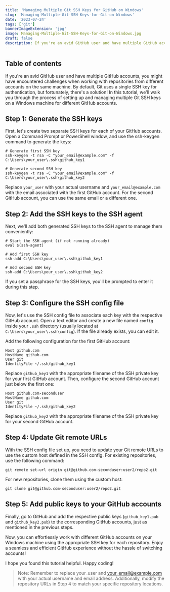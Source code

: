 ```yaml
---
title: 'Managing Multiple Git SSH Keys for GitHub on Windows'
slug: 'Managing-Multiple-Git-SSH-Keys-for-Git-on-Windows'
date: '2023-07-24'
tags: ['git']
bannerImageExtension: 'jpg'
image: Managing-Multiple-Git-SSH-Keys-for-Git-on-Windows.jpg
draft: false
description: If you're an avid GitHub user and have multiple GitHub accounts, you might have encountered challenges when working with repositories from different accounts on the same machine. By default, Git uses a single SSH key for authentication, but fortunately, there's a solution! In this tutorial, we'll walk you through the process of setting up and managing multiple Git SSH keys on a Windows machine for different GitHub accounts.
---
```

## Table of contents

If you're an avid GitHub user and have multiple GitHub accounts, you might have encountered challenges when working with repositories from different accounts on the same machine. By default, Git uses a single SSH key for authentication, but fortunately, there's a solution! In this tutorial, we'll walk you through the process of setting up and managing multiple Git SSH keys on a Windows machine for different GitHub accounts.
<!--more-->
## Step 1: Generate the SSH keys
First, let's create two separate SSH keys for each of your GitHub accounts. Open a Command Prompt or PowerShell window, and use the ssh-keygen command to generate the keys:

```shell
# Generate first SSH key
ssh-keygen -t rsa -C "your_email@example.com" -f C:\Users\your_user\.ssh\github_key1

# Generate second SSH key
ssh-keygen -t rsa -C "your_email@example.com" -f C:\Users\your_user\.ssh\github_key2
```

Replace `your_user` with your actual username and `your_email@example.com` with the email associated with the first GitHub account. For the second GitHub account, you can use the same email or a different one.

## Step 2: Add the SSH keys to the SSH agent

Next, we'll add both generated SSH keys to the SSH agent to manage them conveniently:

```shell
# Start the SSH agent (if not running already)
eval $(ssh-agent)

# Add first SSH key
ssh-add C:\Users\your_user\.ssh\github_key1

# Add second SSH key
ssh-add C:\Users\your_user\.ssh\github_key2
```

If you set a passphrase for the SSH keys, you'll be prompted to enter it during this step.


## Step 3: Configure the SSH config file

Now, let's use the SSH config file to associate each key with the respective GitHub account. Open a text editor and create a new file named `config` inside your `.ssh` directory (usually located at `C:\Users\your_user\.ssh\config`). If the file already exists, you can edit it.

Add the following configuration for the first GitHub account:

```shell
Host github.com
HostName github.com
User git
IdentityFile ~/.ssh/github_key1
```

Replace `github_key1` with the appropriate filename of the SSH private key for your first GitHub account. Then, configure the second GitHub account just below the first one:

```shell
Host github.com-seconduser
HostName github.com
User git
IdentityFile ~/.ssh/github_key2
```

Replace `github_key2` with the appropriate filename of the SSH private key for your second GitHub account.

## Step 4: Update Git remote URLs

With the SSH config file set up, you need to update your Git remote URLs to use the custom host defined in the SSH config. For existing repositories, use the following command:

```shell
git remote set-url origin git@github.com-seconduser:user2/repo2.git
```

For new repositories, clone them using the custom host:

```shell
git clone git@github.com-seconduser:user2/repo2.git
```

## Step 5: Add public keys to your GitHub accounts

Finally, go to GitHub and add the respective public keys (`github_key1.pub` and `github_key2.pub`) to the corresponding GitHub accounts, just as mentioned in the previous steps.

Now, you can effortlessly work with different GitHub accounts on your Windows machine using the appropriate SSH key for each repository. Enjoy a seamless and efficient GitHub experience without the hassle of switching accounts!

I hope you found this tutorial helpful. Happy coding!


> Note: Remember to replace your_user and your_email@example.com with your actual
> username and email address. Additionally, modify the repository URLs in Step 4 to
> match your specific repository locations.